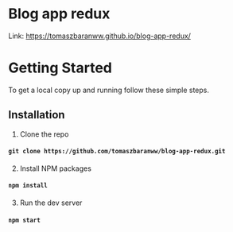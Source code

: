 # Blog app redux

Link: https://tomaszbaranww.github.io/blog-app-redux/

# Getting Started

To get a local copy up and running follow these simple steps.

## Installation

1. Clone the repo

#### `git clone https://github.com/tomaszbaranww/blog-app-redux.git`

2. Install NPM packages

#### `npm install`

3. Run the dev server

#### `npm start`

